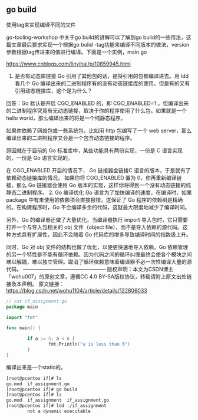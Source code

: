 ## go build 

使用tag来实现编译不同的文件

go-tooling-workshop 中关于go build的讲解可以了解到go bulid的一些用法，这篇文章最后要求实现一个根据go bulid -tag功能来编译不同版本的做法，version参数根据tag传进来的值进行编译。下面是一个实例，main.go

https://www.cnblogs.com/linyihai/p/10859945.html


1. 是否有动态库链接
Go 引用了其他包的话，是将引用的包都编译进去。用 ldd 看几个 Go 编译出来的二进制程序有的没有动态链接库的使用。但是有的又有引用动态链接库，这个是为什么？

回答：Go 默认是开启 CGO_ENABLED 的，即 CGO_ENABLED=1 。但编译出来的二进制程序究竟有无动态链接，取决于你的程序使用了什么包。如果就是一个 hello world，那么编译出来的将是一个纯静态程序。

如果你依赖了网络包或一些系统包，比如用 http 包编写了一个 web server，那么编译出来的二进制程序又会是一个包含动态链接的程序。

原因就在于目前的 Go 标准库中，某些功能具有两份实现，一份是 C 语言实现的，一份是 Go 语言实现的。

在 CGO_ENABLED 开启的情况下， Go 链接器会链接C 语言的版本，于是就有了依赖动态链接库的情况。
如果你将 CGO_ENABLED 置为 0，你再重新编译链接，那么 Go 链接器会使用 Go 版本的实现，这样你将得到一个没有动态链接的纯静态二进制程序。
2. Go 编译优化
Go 语言为了加快编译的速度，在编译时，如果 package 中有未使用的依赖项会直接报错，这保证了 Go 程序的依赖树是精确的。在构建程序时，Go 不会编译多余的代码，这就最大限度地减少了编译时间。

另外，Go 的编译器还做了大量优化。当编译器执行 import 导入包时，它只需要打开一个与导入包相关的 obj 文件（object file），而不是导入依赖的源代码。这种方式具有扩展性，因此不会随着 Go 代码库的增多导致编译时间的指数级上升。

同时，Go 对 obj 文件的结构也做了优化，以便更快速地导入依赖。Go 依赖管理的另一个特性是不能有循环依赖。因为代码之间的循环纠缠最终会使各个模块之间难以解耦，难以独立管理。取消了循环依赖意味着编译器不必一次性编译大量的源代码。
————————————————
版权声明：本文为CSDN博主「wohu007」的原创文章，遵循CC 4.0 BY-SA版权协议，转载请附上原文出处链接及本声明。
原文链接：https://blog.csdn.net/wohu1104/article/details/122806033

```go 
// cat if_assignment.go
package main

import "fmt"

func main() {

        if a := 5; a < 6 {
                fmt.Println("a is less than 6")
        }
}
```
编译出来是一个static的。

```bash
[root@pcentos if]# ls 
go.mod  if_assignment.go
[root@pcentos if]# go build 
[root@pcentos if]# ls
go.mod  if_assignment  if_assignment.go
[root@pcentos if]# ldd ./if_assignment
        not a dynamic executable
```